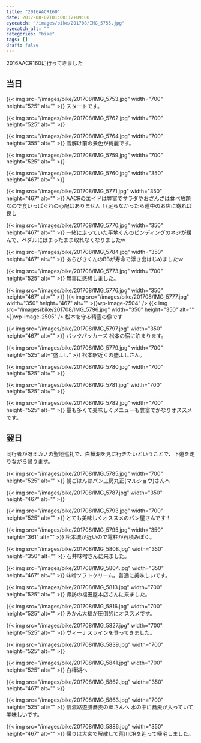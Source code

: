 ```yaml
---
title: "2016AACR160"
date: 2017-08-07T01:00:12+09:00
eyecatch: "/images/bike/201708/IMG_5755.jpg"
eyecatch_alt: ""
categories: "bike"
tags: []
draft: false
---
```


2016AACR160に行ってきました

<h2>当日</h2>

{{< img src="/images/bike/201708/IMG_5753.jpg" width="700" height="525" alt="" >}}
スタートです。

{{< img src="/images/bike/201708/IMG_5762.jpg" width="700" height="525" alt="" >}}

{{< img src="/images/bike/201708/IMG_5764.jpg" width="700" height="355" alt="" >}}
雪解け前の景色が綺麗です。

{{< img src="/images/bike/201708/IMG_5759.jpg" width="700" height="525" alt="" >}}

{{< img src="/images/bike/201708/IMG_5760.jpg" width="350" height="467" alt="" >}}

{{< img src="/images/bike/201708/IMG_5771.jpg" width="350" height="467" alt="" >}}
AACRのエイドは豊富でサラダやおざんざは食べ放題なので食いっぱぐれの心配はありません！(足らなかったら道中のお店に寄れば良し

{{< img src="/images/bike/201708/IMG_5770.jpg" width="350" height="467" alt="" >}}
一緒に走っていた平地くんのビンディングのネジが緩んで、ペダルにはまったまま取れなくなりましたw

{{< img src="/images/bike/201708/IMG_5784.jpg" width="350" height="467" alt="" >}}
あらびきくんのBBが寿命で浮き出はじめましたｗ

{{< img src="/images/bike/201708/IMG_5773.jpg" width="700" height="525" alt="" >}}
無事に感想しました。

{{< img src="/images/bike/201708/IMG_5776.jpg" width="350" height="467" alt="" >}}
{{< img src="/images/bike/201708/IMG_5777.jpg" width="350" height="467" alt="" >}}wp-image-2504" />
{{< img src="/images/bike/201708/IMG_5796.jpg" width="350" height="350" alt="" >}}wp-image-2505" />
松本を守る精霊の像です

{{< img src="/images/bike/201708/IMG_5797.jpg" width="350" height="467" alt="" >}}
バックパッカーズ 松本の宿に泊まります。

{{< img src="/images/bike/201708/IMG_5779.jpg" width="700" height="525" alt="盛よし" >}}
松本駅近くの盛よしさん。

{{< img src="/images/bike/201708/IMG_5780.jpg" width="700" height="525" alt="" >}}

{{< img src="/images/bike/201708/IMG_5781.jpg" width="700" height="525" alt="" >}}

{{< img src="/images/bike/201708/IMG_5782.jpg" width="700" height="525" alt="" >}}
量も多くて美味しくメニューも豊富でかなりオススメです。

<h2>翌日</h2>
同行者が冴えカノの聖地巡礼で、白樺湖を見に行きたいということで、下道を走りながら帰ります。

{{< img src="/images/bike/201708/IMG_5785.jpg" width="700" height="525" alt="" >}}
朝ごはんはパン工房丸正(マルショウ)さんへ

{{< img src="/images/bike/201708/IMG_5787.jpg" width="350" height="467" alt="" >}}

{{< img src="/images/bike/201708/IMG_5793.jpg" width="700" height="525" alt="" >}}
とても美味しくオススメのパン屋さんです！

{{< img src="/images/bike/201708/IMG_5795.jpg" width="350" height="361" alt="" >}}
松本城が近いので電柱が石積みぽく。

{{< img src="/images/bike/201708/IMG_5808.jpg" width="350" height="350" alt="" >}}
石井味噌さんに来ました。

{{< img src="/images/bike/201708/IMG_5804.jpg" width="350" height="467" alt="" >}}
味噌ソフトクリーム。普通に美味しいです。

{{< img src="/images/bike/201708/IMG_5813.jpg" width="700" height="525" alt="" >}}
諏訪の福田屋本店さんに来ました。

{{< img src="/images/bike/201708/IMG_5816.jpg" width="700" height="525" alt="" >}}
みかん大福が圧倒的にオススメです。

{{< img src="/images/bike/201708/IMG_5827.jpg" width="700" height="525" alt="" >}}
ヴィーナスラインを登ってきました。

{{< img src="/images/bike/201708/IMG_5839.jpg" width="700" height="525" alt="" >}}

{{< img src="/images/bike/201708/IMG_5841.jpg" width="700" height="525" alt="" >}}
白樺湖へ

{{< img src="/images/bike/201708/IMG_5862.jpg" width="350" height="467" alt="" >}}

{{< img src="/images/bike/201708/IMG_5863.jpg" width="700" height="525" alt="" >}}
信濃路遊膳蕎麦の郷さんへ
水の中に蕎麦が入っていて美味しいです。

{{< img src="/images/bike/201708/IMG_5886.jpg" width="350" height="467" alt="" >}}
帰りは大宮で解散して荒川CRを辿って帰宅しました。